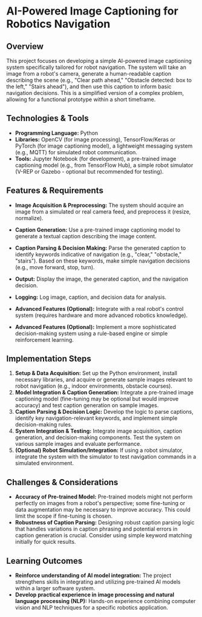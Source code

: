 # AI-Powered Image Captioning for Robotics Navigation

## Overview

This project focuses on developing a simple AI-powered image captioning system specifically tailored for robot navigation. The system will take an image from a robot's camera, generate a human-readable caption describing the scene (e.g., "Clear path ahead," "Obstacle detected: box to the left," "Stairs ahead"), and then use this caption to inform basic navigation decisions.  This is a simplified version of a complex problem, allowing for a functional prototype within a short timeframe.

## Technologies & Tools

- **Programming Language:** Python
- **Libraries:** OpenCV (for image processing), TensorFlow/Keras or PyTorch (for image captioning model), a lightweight messaging system (e.g., MQTT) for simulated robot communication.
- **Tools:** Jupyter Notebook (for development), a pre-trained image captioning model (e.g., from TensorFlow Hub), a simple robot simulator (V-REP or Gazebo - optional but recommended for testing).

## Features & Requirements

- **Image Acquisition & Preprocessing:** The system should acquire an image from a simulated or real camera feed, and preprocess it (resize, normalize).
- **Caption Generation:**  Use a pre-trained image captioning model to generate a textual caption describing the image content.
- **Caption Parsing & Decision Making:**  Parse the generated caption to identify keywords indicative of navigation (e.g., "clear," "obstacle," "stairs"). Based on these keywords, make simple navigation decisions (e.g., move forward, stop, turn).
- **Output:** Display the image, the generated caption, and the navigation decision.
- **Logging:** Log image, caption, and decision data for analysis.

- **Advanced Features (Optional):** Integrate with a real robot's control system (requires hardware and more advanced robotics knowledge).
- **Advanced Features (Optional):** Implement a more sophisticated decision-making system using a rule-based engine or simple reinforcement learning.


## Implementation Steps

1. **Setup & Data Acquisition:** Set up the Python environment, install necessary libraries, and acquire or generate sample images relevant to robot navigation (e.g., indoor environments, obstacle courses).
2. **Model Integration & Caption Generation:** Integrate a pre-trained image captioning model (fine-tuning may be optional but would improve accuracy) and test caption generation on sample images.
3. **Caption Parsing & Decision Logic:** Develop the logic to parse captions, identify key navigation-relevant keywords, and implement simple decision-making rules.
4. **System Integration & Testing:** Integrate image acquisition, caption generation, and decision-making components. Test the system on various sample images and evaluate performance.
5. **(Optional) Robot Simulation/Integration:** If using a robot simulator, integrate the system with the simulator to test navigation commands in a simulated environment.


## Challenges & Considerations

- **Accuracy of Pre-trained Model:** Pre-trained models might not perform perfectly on images from a robot's perspective; some fine-tuning or data augmentation may be necessary to improve accuracy.  This could limit the scope if fine-tuning is chosen.
- **Robustness of Caption Parsing:**  Designing robust caption parsing logic that handles variations in caption phrasing and potential errors in caption generation is crucial.  Consider using simple keyword matching initially for quick results.


## Learning Outcomes

- **Reinforce understanding of AI model integration:** The project strengthens skills in integrating and utilizing pre-trained AI models within a larger software system.
- **Develop practical experience in image processing and natural language processing (NLP):** Hands-on experience combining computer vision and NLP techniques for a specific robotics application.

